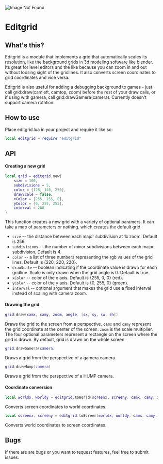 ![Image Not Found](https://github.com/bakpakin/Editgrid/raw/master/preview.gif)
# Editgrid

## What's this?
Editgrid is a module that implements a grid that automatically scales its resolution, like the background grids in 3d modeling software like blender.
Its great for level editors and the like because you can zoom in and out without loosing sight of the gridlines.
It also converts screen coordinates to grid coordinates and vice versa.

Editgrid is also useful for adding a debugging background to games - just call grid:draw(camleft, camtop, zoom)
before the rest of your draw calls, or if using with gamera, call grid:drawGamera(camera). Currently doesn't support camera rotation.

## How to use
Place editgrid.lua in your project and require it like so:
```lua
local editgrid = require "editgrid"
```

## API

#### Creating a new grid
```lua
local grid = editgrid.new{
    size = 100,
    subdivisions = 5,
    color = {128, 140, 250},
    drawScale = false,
    xColor = {255, 255, 0},
    yColor = {0, 255, 255},
    interval = 200
}
```
This function creates a new grid with a variety of optional paramers. It can take a map
of parameters or nothing, which creates the default grid.
* `size` -- the distance between each major subdivision at 1x zoom. Default is 256.
* `subdivisions` -- the number of minor subdivisions between each major subdivision. Default is 4.
* `color` -- a list of three numbers representing the rgb values of the grid lines. Default is {220, 220, 220}.
* `drawScale` -- boolean indicating if the coordinate value is drawn for each gridline. Scale is only drawn when the grid angle is 0.
Default is true.
* `xColor` -- color of the x axis. Default is {255, 0, 0} (red).
* `yColor` -- color of the y axis. Default is {0, 255, 0} (green).
* `interval` -- optional argument that makes the grid use a fixed interval instead of scaling with camera zoom.

#### Drawing the grid
```lua
grid:draw(camx, camy, zoom, angle, [sx, sy, sw, sh])
```
Draws the grid to the screen from a perspective. `camx` and `camy` represent the grid coordinate at the center of the screen.
`zoom` is the scale multiplier. The four optional parameters represent a rectangle on the screen where the grid is drawn.
By default, grid is drawn on the whole screen.

```lua
grid:drawGamera(camera)
```
Draws a grid from the perspective of a gamera camera.

```lua
grid:drawHump(camera)
```
Draws a grid from the perspective of a HUMP camera.

#### Coordinate conversion
```lua
local worldx, worldy = editgrid.toWorld(screenx, screeny, camx, camy, zoom, angle, [sx, sy])
```
Converts screen coordinates to world coordinates.

```lua
local screenx, screeny = editgrid.toScreen(worldx, worldy, camx, camy, zoom, angle, [sx, sy])
```
Converts world coordinates to screen coordinates.

## Bugs
If there are are bugs or you want to request features, feel free to submit issues.
